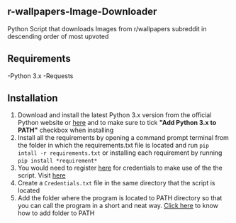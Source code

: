 ## r-wallpapers-Image-Downloader
Python Script that downloads Images from r/wallpapers subreddit in descending order of most upvoted

## Requirements
-Python 3.x
-Requests

## Installation
1. Download and install the latest Python 3.x version from the official Python website or [here](https://www.python.org/downloads/) and to make sure to tick **"Add Python 3.x to PATH"** checkbox when installing
2. Install all the requirements by opening a command prompt terminal from the folder in which the requirements.txt file is located and run `pip intall -r requirements.txt` or installing each requirement by running `pip install *requirement*`
3. You would need to register [here](https://www.reddit.com/prefs/apps/) for credentials to make use of the the script. Visit [here](https://www.geeksforgeeks.org/how-to-get-client_id-and-client_secret-for-python-reddit-api-registration/)
4. Create a `Credentials.txt` file in the same directory that the script is located
5. Add the folder where the program is located to PATH directory so that you can call the program in a short and neat way. [Click here](https://docs.alfresco.com/4.2/tasks/fot-addpath.html) to know how to add folder to PATH
